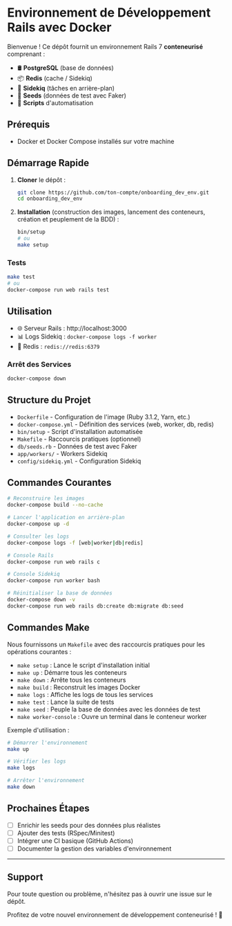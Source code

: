 # Environnement de Développement Rails avec Docker

Bienvenue ! Ce dépôt fournit un environnement Rails 7 **conteneurisé** comprenant :

- 🛢️ **PostgreSQL** (base de données)
- 📦 **Redis** (cache / Sidekiq)
- 🔄 **Sidekiq** (tâches en arrière-plan)
- 🌱 **Seeds** (données de test avec Faker)
- 📜 **Scripts** d'automatisation

## Prérequis

- Docker et Docker Compose installés sur votre machine

## Démarrage Rapide

1. **Cloner** le dépôt :

   ```bash
   git clone https://github.com/ton-compte/onboarding_dev_env.git
   cd onboarding_dev_env
   ```

2. **Installation** (construction des images, lancement des conteneurs, création et peuplement de la BDD) :
   ```bash
   bin/setup
   # ou
   make setup
   ```

### Tests

```bash
make test
# ou
docker-compose run web rails test
```

## Utilisation

- 🌐 Serveur Rails : http://localhost:3000
- 📊 Logs Sidekiq : `docker-compose logs -f worker`
- 🔌 Redis : `redis://redis:6379`

### Arrêt des Services

```bash
docker-compose down
```

## Structure du Projet

- `Dockerfile` - Configuration de l'image (Ruby 3.1.2, Yarn, etc.)
- `docker-compose.yml` - Définition des services (web, worker, db, redis)
- `bin/setup` - Script d'installation automatisée
- `Makefile` - Raccourcis pratiques (optionnel)
- `db/seeds.rb` - Données de test avec Faker
- `app/workers/` - Workers Sidekiq
- `config/sidekiq.yml` - Configuration Sidekiq

## Commandes Courantes

```bash
# Reconstruire les images
docker-compose build --no-cache

# Lancer l'application en arrière-plan
docker-compose up -d

# Consulter les logs
docker-compose logs -f [web|worker|db|redis]

# Console Rails
docker-compose run web rails c

# Console Sidekiq
docker-compose run worker bash

# Réinitialiser la base de données
docker-compose down -v
docker-compose run web rails db:create db:migrate db:seed
```

## Commandes Make

Nous fournissons un `Makefile` avec des raccourcis pratiques pour les opérations courantes :

- `make setup` : Lance le script d'installation initial
- `make up` : Démarre tous les conteneurs
- `make down` : Arrête tous les conteneurs
- `make build` : Reconstruit les images Docker
- `make logs` : Affiche les logs de tous les services
- `make test` : Lance la suite de tests
- `make seed` : Peuple la base de données avec les données de test
- `make worker-console` : Ouvre un terminal dans le conteneur worker

Exemple d'utilisation :

```bash
# Démarrer l'environnement
make up

# Vérifier les logs
make logs

# Arrêter l'environnement
make down
```

## Prochaines Étapes

- [ ] Enrichir les seeds pour des données plus réalistes
- [ ] Ajouter des tests (RSpec/Minitest)
- [ ] Intégrer une CI basique (GitHub Actions)
- [ ] Documenter la gestion des variables d'environnement

---

## Support

Pour toute question ou problème, n'hésitez pas à ouvrir une issue sur le dépôt.

Profitez de votre nouvel environnement de développement conteneurisé ! 🚀

